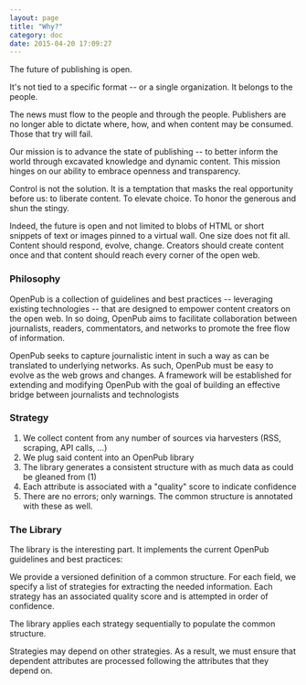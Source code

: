 ```yaml
---
layout: page
title: "Why?"
category: doc
date: 2015-04-20 17:09:27
---
```


The future of publishing is open.

It's not tied to a specific format -- or a single organization. It belongs to the people.

The news must flow to the people and through the people. Publishers are no longer able to dictate where, how, and when content may be consumed. Those that try will fail.

Our mission is to advance the state of publishing -- to better inform the world through excavated knowledge and dynamic content. This mission hinges on our ability to embrace openness and transparency.

Control is not the solution. It is a temptation that masks the real opportunity before us: to liberate content. To elevate choice. To honor the generous and shun the stingy.

Indeed, the future is open and not limited to blobs of HTML or short snippets of text or images pinned to a virtual wall. One size does not fit all. Content should respond, evolve, change. Creators should create content once and that content should reach every corner of the open web.

### Philosophy

OpenPub is a collection of guidelines and best practices -- leveraging existing technologies -- that are designed to empower content creators on the open web. In so doing, OpenPub aims to facilitate collaboration between journalists, readers, commentators, and networks to promote the free flow of information.

OpenPub seeks to capture journalistic intent in such a way as can be translated to underlying networks. As such, OpenPub must be easy to evolve as the web grows and changes. A framework will be established for extending and modifying OpenPub with the goal of building an effective bridge between journalists and technologists

### Strategy

1. We collect content from any number of sources via harvesters (RSS, scraping, API calls, ...)
2. We plug said content into an OpenPub library
3. The library generates a consistent structure with as much data as could be gleaned from (1)
4. Each attribute is associated with a "quality" score to indicate confidence
5. There are no errors; only warnings. The common structure is annotated with these as well.

### The Library

The library is the interesting part. It implements the current OpenPub guidelines and best practices:

We provide a versioned definition of a common structure. For each field, we specify a list of strategies for extracting the needed information. Each strategy has an associated quality score and is attempted in order of confidence.

The library applies each strategy sequentially to populate the common structure.

Strategies may depend on other strategies. As a result, we must ensure that dependent attributes are processed following the attributes that they depend on.
